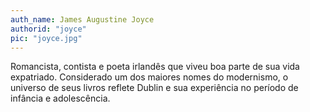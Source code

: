 ```yaml
---
auth_name: James Augustine Joyce
authorid: "joyce"
pic: "joyce.jpg"
---
```


Romancista, contista e poeta irlandês que viveu boa parte de sua vida expatriado. Considerado um dos maiores nomes do modernismo,
o universo de seus livros reflete Dublin e sua experiência no período de infância e adolescência.